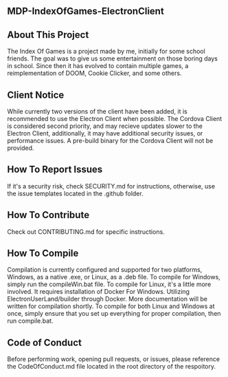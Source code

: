 ##  MDP-IndexOfGames-ElectronClient

## About This Project
The Index Of Games is a project made by me, initially for some school friends. The goal was to give us some entertainment on those boring days in school. Since then it has evolved to contain multiple games, a reimplementation of DOOM, Cookie Clicker, and some others.

## Client Notice
While currently two versions of the client have been added, it is recommended to use the Electron Client when possible. The Cordova Client is considered second priority, and may recieve updates slower to the Electron Client, additionally, it may have additional security issues, or performance issues. A pre-build binary for the Cordova Client will not be provided.

## How To Report Issues
If it's a security risk, check SECURITY.md for instructions, otherwise, use the issue templates located in the .github folder.

## How To Contribute
Check out CONTRIBUTING.md for specific instructions.

## How To Compile
Compilation is currently configured and supported for two platforms, Windows, as a native .exe, or Linux, as a .deb file.
To compile for Windows, simply run the compileWin.bat file.
To compile for Linux, it's a little more involved. It requires installation of Docker For Windows. Utilizing ElectronUserLand/builder through Docker. More documentation will be written for compilation shortly.
To compile for both Linux and Windows at once, simply ensure that you set up everything for proper compilation, then run compile.bat.

## Code of Conduct
Before performing work, opening pull requests, or issues, please reference the CodeOfConduct.md file located in the root directory of the respoitory.
